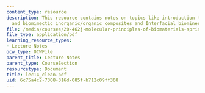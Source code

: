 ```yaml
---
content_type: resource
description: This resource contains notes on topics like introduction to biomineralization
  and biomimectic inorganic/organic composites and Interfacial biomineralization.
file: /media/courses/20-462j-molecular-principles-of-biomaterials-spring-2006/6c75a4c27308316d085fb712c09ff368_lec14_clean.pdf
file_type: application/pdf
learning_resource_types:
- Lecture Notes
ocw_type: OCWFile
parent_title: Lecture Notes
parent_type: CourseSection
resourcetype: Document
title: lec14_clean.pdf
uid: 6c75a4c2-7308-316d-085f-b712c09ff368
---
```

